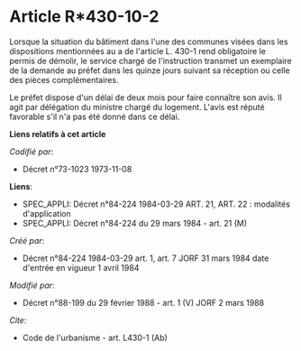 # Article R*430-10-2

Lorsque la situation du bâtiment dans l'une des communes visées dans les dispositions mentionnées au a de l'article L. 430-1
rend obligatoire le permis de démolir, le service chargé de l'instruction transmet un exemplaire de la demande au préfet dans
les quinze jours suivant sa réception ou celle des pièces complémentaires.

Le préfet dispose d'un délai de deux mois pour faire connaître son avis. Il agit par délégation du ministre chargé du
logement. L'avis est réputé favorable s'il n'a pas été donné dans ce délai.

**Liens relatifs à cet article**

_Codifié par_:

  - Décret n°73-1023 1973-11-08

**Liens**:

  - SPEC_APPLI: Décret n°84-224 1984-03-29 ART. 21, ART. 22 : modalités d'application
  - SPEC_APPLI: Décret n°84-224 du 29 mars 1984 - art. 21 (M)

_Créé par_:

  - Décret n°84-224 1984-03-29 art. 1, art. 7 JORF 31 mars 1984 date d'entrée en vigueur 1 avril 1984

_Modifié par_:

  - Décret n°88-199 du 29 février 1988 - art. 1 (V) JORF 2 mars 1988

_Cite_:

  - Code de l'urbanisme - art. L430-1 (Ab)
